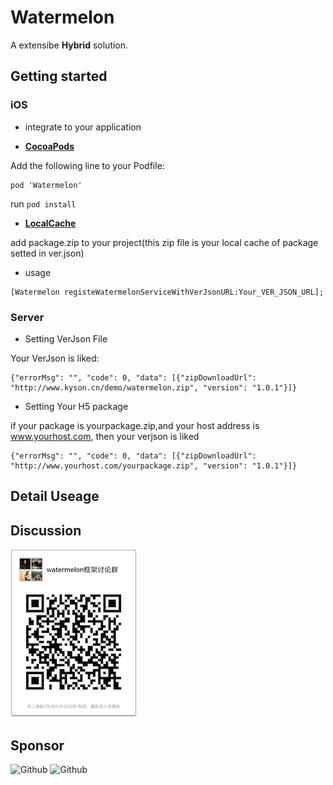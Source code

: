 # Watermelon

A extensibe **Hybrid**  solution.  

## Getting started

### iOS
* integrate to your application
- **[CocoaPods](https://cocoapods.org)**

Add the following line to your Podfile:
```
pod 'Watermelon'
```
run `pod install`

- **[LocalCache](http://www.kyson.cn/demo/watermelon.zip)**

add package.zip to your project(this zip file is your local cache of package setted in ver.json)

* usage

```objc
[Watermelon registeWatermelonServiceWithVerJsonURL:Your_VER_JSON_URL];
```



### Server


* Setting VerJson File

Your VerJson is liked:

```objc
{"errorMsg": "", "code": 0, "data": [{"zipDownloadUrl": "http://www.kyson.cn/demo/watermelon.zip", "version": "1.0.1"}]}
```

* Setting Your H5 package

if your package is yourpackage.zip,and your host address is www.yourhost.com, then your verjson is liked

```objc
{"errorMsg": "", "code": 0, "data": [{"zipDownloadUrl": "http://www.yourhost.com/yourpackage.zip", "version": "1.0.1"}]}
```


## Detail Useage


## Discussion
![Github](https://github.com/kysonzhu/kz-watermelon/blob/master/wechat_group.jpg?raw=true)



## Sponsor
![Github](http://outgtntjo.bkt.clouddn.com/alipay.jpg?imageView2/2/w/200)
![Github](http://outgtntjo.bkt.clouddn.com/wechatpay.jpg?imageView2/2/w/200/)


